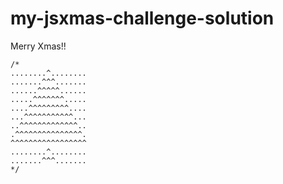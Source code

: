 # my-jsxmas-challenge-solution

Merry Xmas!!
```
/*
........^........
.......^^^.......
......^^^^^......
.....^^^^^^^.....
....^^^^^^^^^....
...^^^^^^^^^^^...
..^^^^^^^^^^^^^..
.^^^^^^^^^^^^^^^.
^^^^^^^^^^^^^^^^^
........^........
.......^^^.......
*/
```

